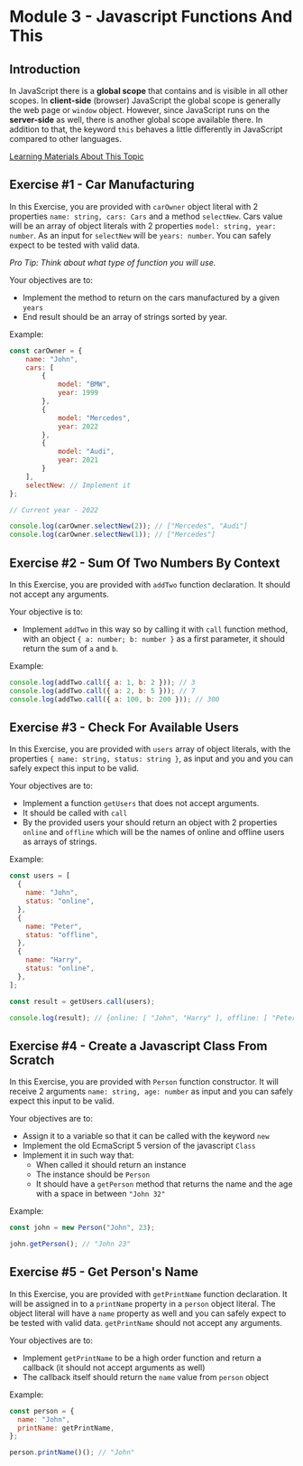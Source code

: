 # Module 3 - Javascript Functions And This

## Introduction

In JavaScript there is a **global scope** that contains and is visible in all other scopes. In **client-side** (browser) JavaScript the global scope is generally the web page or `window` object. However, since JavaScript runs on the **server-side** as well, there is another global scope available there. In addition to that, the keyword `this` behaves a little differently in JavaScript compared to other languages.

[Learning Materials About This Topic](https://www.notion.so/mkit/JavaScript-Functions-and-this-8d8513ed71c54bf4ab6b716ce936f7de)

## Exercise #1 - Car Manufacturing

In this Exercise, you are provided with `carOwner` object literal with 2 properties `name: string, cars: Cars` and a method `selectNew`. Cars value will be an array of object literals with 2 properties `model: string, year: number`. As an input for `selectNew` will be `years: number`. You can safely expect to be tested with valid data.

_Pro Tip: Think about what type of function you will use._

Your objectives are to:

- Implement the method to return on the cars manufactured by a given `years`
- End result should be an array of strings sorted by year.

Example:

```javascript
const carOwner = {
    name: "John",
    cars: [
        {
            model: "BMW",
            year: 1999
        },
        {
            model: "Mercedes",
            year: 2022
        },
        {
            model: "Audi",
            year: 2021
        }
    ],
    selectNew: // Implement it
};

// Current year - 2022

console.log(carOwner.selectNew(2)); // ["Mercedes", "Audi"]
console.log(carOwner.selectNew(1)); // ["Mercedes"]
```

## Exercise #2 - Sum Of Two Numbers By Context

In this Exercise, you are provided with `addTwo` function declaration. It should not accept any arguments.

Your objective is to:

- Implement `addTwo` in this way so by calling it with `call` function method, with an object `{ a: number; b: number }` as a first parameter, it should return the sum of `a` and `b`.

Example:

```javascript
console.log(addTwo.call({ a: 1, b: 2 })); // 3
console.log(addTwo.call({ a: 2, b: 5 })); // 7
console.log(addTwo.call({ a: 100, b: 200 })); // 300
```

## Exercise #3 - Check For Available Users

In this Exercise, you are provided with `users` array of object literals, with the properties `{ name: string, status: string }`, as input and you and you can safely expect this input to be valid.

Your objectives are to:

- Implement a function `getUsers` that does not accept arguments.
- It should be called with `call`
- By the provided users your should return an object with 2 properties `online` and `offline` which will be the names of online and offline users as arrays of strings.

Example:

```javascript
const users = [
  {
    name: "John",
    status: "online",
  },
  {
    name: "Peter",
    status: "offline",
  },
  {
    name: "Harry",
    status: "online",
  },
];

const result = getUsers.call(users);

console.log(result); // {online: [ "John", "Harry" ], offline: [ "Peter" ]}
```

## Exercise #4 - Create a Javascript Class From Scratch

In this Exercise, you are provided with `Person` function constructor. It will receive 2 arguments `name: string, age: number` as input and you can safely expect this input to be valid.

Your objectives are to:

- Assign it to a variable so that it can be called with the keyword `new`
- Implement the old EcmaScript 5 version of the javascript `Class`
- Implement it in such way that:
  - When called it should return an instance
  - The instance should be `Person`
  - It should have a `getPerson` method that returns the name and the age with a space in between `"John 32"`

Example:

```javascript
const john = new Person("John", 23);

john.getPerson(); // "John 23"
```

## Exercise #5 - Get Person's Name

In this Exercise, you are provided with `getPrintName` function declaration. It will be assigned in to a `printName` property in a `person` object literal. The object literal will have a `name` property as well and you can safely expect to be tested with valid data. `getPrintName` should not accept any arguments.

Your objectives are to:

- Implement `getPrintName` to be a high order function and return a callback (it should not accept arguments as well)
- The callback itself should return the `name` value from `person` object

Example:

```javascript
const person = {
  name: "John",
  printName: getPrintName,
};

person.printName()(); // "John"
```
